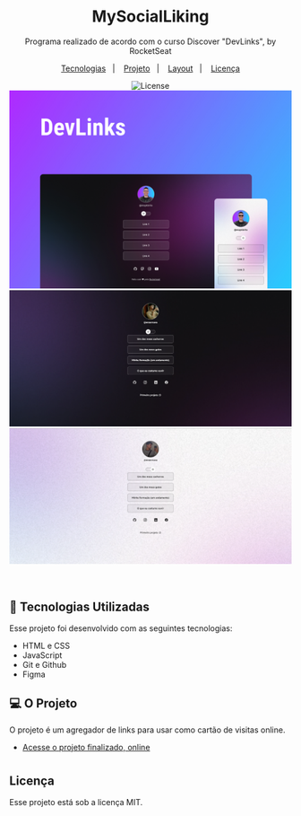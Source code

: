 <h1 align="center"> MySocialLiking </h1>

<p align="center">
Programa realizado de acordo com o curso Discover "DevLinks", by RocketSeat <br/>
</p>

<p align="center">
  <a href="#-tecnologias">Tecnologias</a>&nbsp;&nbsp;&nbsp;|&nbsp;&nbsp;&nbsp;
  <a href="#-projeto">Projeto</a>&nbsp;&nbsp;&nbsp;|&nbsp;&nbsp;&nbsp;
  <a href="#-layout">Layout</a>&nbsp;&nbsp;&nbsp;|&nbsp;&nbsp;&nbsp;
  <a href="#memo-licença">Licença</a>
</p>

<p align="center">
  <img alt="License" src="https://img.shields.io/static/v1?label=license&message=MIT&color=49AA26&labelColor=000000">
  <img src ="./assets/readme.jpg">
  <img src="./assets/README.png">
  <img src="./assets/readme2.0.png">
  
  
</p>

<br>

## 🚀 Tecnologias Utilizadas

Esse projeto foi desenvolvido com as seguintes tecnologias:

- HTML e CSS
- JavaScript
- Git e Github
- Figma

## 💻  O Projeto

O projeto é um agregador de links para usar como cartão de visitas online.

- [Acesse o projeto finalizado, online](https://maykbrito.github.io/devlinks)

#

## Licença

Esse projeto está sob a licença MIT.
